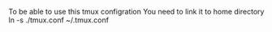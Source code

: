To be able to use this tmux configration You need to link it to home directory
ln -s ./tmux.conf ~/.tmux.conf
